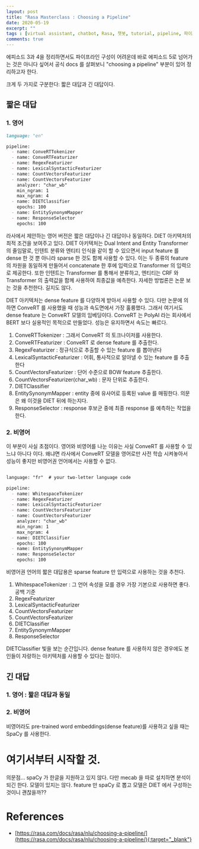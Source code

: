 ```yaml
---
layout: post
title: "Rasa Masterclass : Choosing a Pipeline"
date: 2020-05-19
excerpt: ""
tags : [virtual assistant, chatbot, Rasa, 챗봇, tutorial, pipeline, 파이프라인 구성]
comments: true
---
```


에피소드 3과 4을 정리하면서도 파이프라인 구성이 어려운데 바로 에피소드 5로 넘어가는 것은 아니다 싶어서 
공식 docs 를 살펴보니 "choosing a pipeline" 부분이 있어 정리하고자 한다.

크게 두 가지로 구분한다: 짧은 대답과 긴 대답이다.


## 짧은 대답

### 1. 영어

```markdown
language: "en"

pipeline:
  - name: ConveRTTokenizer
  - name: ConveRTFeaturizer
  - name: RegexFeaturizer
  - name: LexicalSyntacticFeaturizer
  - name: CountVectorsFeaturizer
  - name: CountVectorsFeaturizer
    analyzer: "char_wb"
    min_ngram: 1
    max_ngram: 4
  - name: DIETClassifier
    epochs: 100
  - name: EntitySynonymMapper
  - name: ResponseSelector
    epochs: 100
```

라사에서 제안하는 영어 버전은 짧은 대답이나 긴 대답이나 동일하다.
DIET 아키텍처의 최적 조건을 보여주고 있다.
DIET 아키텍처는 Dual Intent and Entity Transformer 의 줄임말로,
인텐트 분류와 엔티티 인식을 같이 할 수 있으면서 input feature 를 dense 한 것 뿐 아니라
sparse 한 것도 함께 사용할 수 있다. 이는 두 종류의 feature 의 차원을 동일하게 만들어서
concatenate 한 후에 입력으로 Transformer 의 입력으로 제공한다.
또한 인텐트는 Transformer 를 통해서 분류하고, 엔티티는 CRF 와 Transformer 의 출력값을 함께 사용하여 최종값을 예측한다.
자세한 방법론은 논문 보는 것을 추천한다. 길지도 않다. 

DIET 아키텍처는 dense feature 를 다양하게 받아서 사용할 수 있다. 다만 논문에 의하면
ConveRT 를 사용했을 때 성능과 속도면에서 가장 훌륭했다.
그래서 여기서도 dense feature 는 ConveRT 모델의 임베딩이다. ConveRT 는 PolyAI 라는 회사에서
BERT 보다 실용적인 목적으로 만들었다. 성능은 유지하면서 속도는 빠르다.  

1. ConveRTTokenizer : 그래서 ConveRT 의 토크나이저를 사용한다. 
2. ConveRTFeaturizer : ConveRT 로 dense feature 를 추출한다.
3. RegexFeaturizer : 정규식으로 추출할 수 있는 feature 를 뽑아낸다
4. LexicalSyntacticFeaturizer : 어휘, 통사적으로 알아낼 수 있는 feature 를 추출한다
5. CountVectorsFeaturizer : 단어 수준으로 BOW feature 추출한다.
6. CountVectorsFeaturizer(char_wb) : 문자 단위로 추출한다.
7. DIETClassifier
8. EntitySynonymMapper : entity 중에 유사어로 등록된 value 를 매핑한다. 의문은 왜 이것을 DIET 뒤에 하는지다.
9. ResponseSelector : response 후보군 중에 최종 response 를 예측하는 작업을 한다. 


### 2. 비영어

이 부분이 사실 초점이다. 영어와 비영어를 나눈 이유는 사실 ConveRT 를 사용할 수 있느냐 아니다 이다.
왜냐면 라사에서 ConveRT 모델을 영어로만 사전 학습 시켜놓아서 성능이 좋지만 비영어권 언어에서는 사용할 수 없다.

```markdown

language: "fr"  # your two-letter language code

pipeline:
  - name: WhitespaceTokenizer
  - name: RegexFeaturizer
  - name: LexicalSyntacticFeaturizer
  - name: CountVectorsFeaturizer
  - name: CountVectorsFeaturizer
    analyzer: "char_wb"
    min_ngram: 1
    max_ngram: 4
  - name: DIETClassifier
    epochs: 100
  - name: EntitySynonymMapper
  - name: ResponseSelector
    epochs: 100
```

비영어권 언어의 짧은 대답용은 sparse feature 만 입력으로 사용하는 것을 추천다.

1. WhitespaceTokenizer : 그 언어 속성을 모를 경우 가장 기본으로 사용하면 좋다. 공백 기준
2. RegexFeaturizer
3. LexicalSyntacticFeaturizer
4. CountVectorsFeaturizer
5. CountVectorsFeaturizer
6. DIETClassifier
7. EntitySynonymMapper
8. ResponseSelector

DIETClassifier 빛을 보는 순간입니다. dense feature 를 사용하지 않은 경우에도 
본인들이 자랑하는 아키텍처를 사용할 수 있다는 점이다. 


## 긴 대답

### 1. 영어 : 짧은 대답과 동일

### 2. 비영어

비영어라도 pre-trained word embeddings(dense feature)를 사용하고 싶을 때는 
SpaCy 를 사용한다. 


# 여기서부터 시작할 것.

의문점...
spaCy 가 한글을 지원하고 있지 않다.
다만 mecab 을 따로 설치하면 분석이 되긴 한다. 모델이 있지는 않다.
feature 만 spaCy 로 뽑고 모델은 DIET 에서 구성하는 것이니 괜찮을까??

# References

* [https://rasa.com/docs/rasa/nlu/choosing-a-pipeline/](https://rasa.com/docs/rasa/nlu/choosing-a-pipeline/){:target="_blank"}
